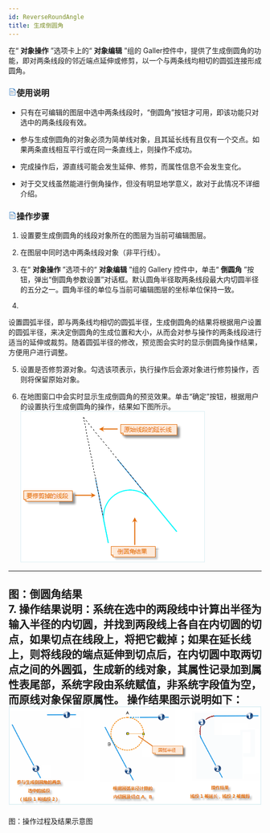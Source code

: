 ```yaml
---
id: ReverseRoundAngle
title: 生成倒圆角  
---  
```

 在“ **对象操作** ”选项卡上的“ **对象编辑** ”组的 Galler控件中，提供了生成倒圆角的功能，即对两条线段的邻近端点延伸或修剪，以一个与两条线均相切的圆弧连接形成圆角。



 ### ![](../../../img/read.gif)使用说明



   * 只有在可编辑的图层中选中两条线段时，“倒圆角”按钮才可用，即该功能只对选中的两条线段有效。

   * 参与生成倒圆角的对象必须为简单线对象，且其延长线有且仅有一个交点。如果两条直线相互平行或在同一条直线上，则操作不成功。

   * 完成操作后，源直线可能会发生延伸、修剪，而属性信息不会发生变化。

   * 对于交叉线虽然能进行倒角操作，但没有明显地学意义，故对于此情况不详细介绍。





 ### ![](../../../img/read.gif)操作步骤



   1. 设置要生成倒圆角的线段对象所在的图层为当前可编辑图层。

   2. 在图层中同时选中两条线段对象（非平行线）。

   3. 在“ **对象操作** ”选项卡的“ **对象编辑** ”组的 Gallery 控件中，单击“ **倒圆角**
”按钮，弹出“倒圆角参数设置”对话框。默认圆角半径取两条线段最大内切圆半径的五分之一。圆角半径的单位与当前可编辑图层的坐标单位保持一致。

   4.
设置圆弧半径，即与两条线均相切的圆弧半径，生成倒圆角的结果将根据用户设置的圆弧半径，来决定倒圆角的生成位置和大小，从而会对参与操作的两条线段进行适当的延伸或裁剪。随着圆弧半径的修改，预览图会实时的显示倒圆角操作结果，方便用户进行调整。

   5. 设置是否修剪源对象。勾选该项表示，执行操作后会源对象进行修剪操作，否则将保留原始对象。

   6. 在地图窗口中会实时显示生成倒圆角的预览效果。单击“确定”按钮，根据用户的设置执行生成倒圆角的操作，结果如下图所示。
![](img/ReverseRoundResult.png)  
 ---  
 图：倒圆角结果  
   7.
操作结果说明：系统在选中的两段线中计算出半径为输入半径的内切圆，并找到两段线上各自在内切圆的切点，如果切点在线段上，将把它截掉；如果在延长线上，则将线段的端点延伸到切点后，在内切圆中取两切点之间的外圆弧，生成新的线对象，其属性记录加到属性表尾部，系统字段由系统赋值，非系统字段值为空，而原线对象保留原属性。
操作结果图示说明如下：   
 ![](img/ReverseRound.png)  
 ---  
 图：操作过程及结果示意图  

